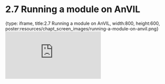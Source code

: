 # 2.7 Running a module on AnVIL
 
{type: iframe, title:2.7 Running a module on AnVIL, width:800, height:600, poster:resources/chapt_screen_images/running-a-module-on-anvil.png}
![](https://sayumiyork.github.io/c-moor-ottr-generic/running-a-module-on-anvil.html)
 

 
